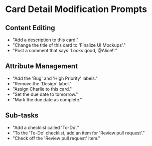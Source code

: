# Card Detail Modification Prompts

## Content Editing
- "Add a description to this card."
- "Change the title of this card to 'Finalize UI Mockups'."
- "Post a comment that says 'Looks good, @Alice!'."

## Attribute Management
- "Add the 'Bug' and 'High Priority' labels."
- "Remove the 'Design' label."
- "Assign Charlie to this card."
- "Set the due date to tomorrow."
- "Mark the due date as complete."

## Sub-tasks
- "Add a checklist called 'To-Do'."
- "To the 'To-Do' checklist, add an item for 'Review pull request'."
- "Check off the 'Review pull request' item."
